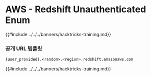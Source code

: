 # AWS - Redshift Unauthenticated Enum

{{#include ../../../banners/hacktricks-training.md}}

### 공개 URL 템플릿
```
{user_provided}.<random>.<region>.redshift.amazonaws.com
```
{{#include ../../../banners/hacktricks-training.md}}
